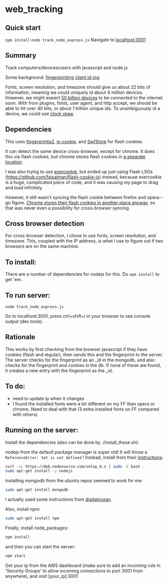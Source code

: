# web_tracking

## Quick start
`npm install`
`node track_node_express.js`
Navigate to [localhost:3001](localhost:3001)

## Summary
Track computers/devices/users with javascript and node.js.

Some background:
[fingerprinting](https://wiki.mozilla.org/Fingerprinting)
[client id-ing](https://www.chromium.org/Home/chromium-security/client-identification-mechanisms)

Fonts, screen resolution, and timezone should give us about 22 bits of information, meaning we could uniquely id about 4 million devices.  However, we might expect [50 billion devices](http://www.statista.com/statistics/471264/iot-number-of-connected-devices-worldwide/) to be connected to the internet soon.  With from plugins, fonts, user agent, and http accept, we should be able to hit over 40 bits, or about 1 trillion unique ids.  To unambiguously id a device, we could use [clock skew](https://www.usenix.org/legacy/event/sec08/tech/full_papers/zander/zander_html/).

## Dependencies
This uses [fingerprintjs2](https://github.com/Valve/fingerprintjs2), [js-cookie](https://github.com/js-cookie/js-cookie), and [SwfStore](https://github.com/nfriedly/Javascript-Flash-Cookies) for flash cookies.

It can detect the same device cross-browser, except for chrome.  It does this via flash cookies, but chrome stores flash cookies in [a separate location](http://askubuntu.com/questions/40080/where-are-flash-cookies-stored).

I was also trying to use [evercookie](https://github.com/samyk/evercookie), but ended up just using
Flash LSOs (https://github.com/faisalman/flash-cookie-js) instead, because evercookie is a huge, complicated piece of code, and it was causing my page to drag and load infinitely.

However, it still wasn't syncing the flash cookie between firefox and opera--go figure.  [Chrome stores their flash cookies in another place anyway](http://askubuntu.com/questions/40080/where-are-flash-cookies-stored), so that was never even a possibility for cross-browser syncing.

## Cross browser detection
For cross-browser detection, I chose to use fonts, screen resolution, and timezone.  This, coupled with the IP address, is what I use to figure out if two browsers are on the same machine.

## To install:
There are a number of dependencies for nodejs for this.  Do `npm install` to get 'em.

## To run server:
`node track_node_express.js`

Go to localhost:3001, press ctrl+shift+i in your browser to see console output (dev tools).

## Rationale
This works by first checking from the browser javascript if they have cookies (flash and regular), then sends this and the fingerprint to the server.  The server checks for the fingerprint as an \_id in the mongodb, and also checks for the fingerprint and cookies in the db.  If none of these are found, it creates a new entry with the fingerprint as the \_id.

## To do:
* need to update ip when it changes
* I found the installed fonts were a bit different on my FF than opera or chrome.  Need to deal with that (3 extra installed fonts on FF compared with others)

## Running on the server:
Install the dependencies (also can be done by ./install_these.sh):

nodejs from the default package manager is super old!  It will throw a `ReferenceError: Set is not defined` !
Instead, install from their [instructions](https://nodejs.org/en/download/package-manager/#debian-and-ubuntu-based-linux-distributions):
```bash
curl -sL https://deb.nodesource.com/setup_6.x | sudo -E bash -
sudo apt-get install -y nodejs
```

Installing mongodb from the ubuntu repos seemed to work for me:
```bash
sudo apt-get install mongodb
```

I actually used some instructions from  [digitalocean](https://www.digitalocean.com/community/tutorials/how-to-install-mongodb-on-ubuntu-14-04).

Also, install npm:
```bash
sudo apt-get install npm
```

Finally, install node_packages:
```bash
npm install
```

and then you can start the server:
```bash
npm start
```

Get your ip from the AWS dashboard (make sure to add an incoming rule in 'Security Groups' to allow incoming connections to port 3001 from anywhere), and visit [your_ip]:3001
